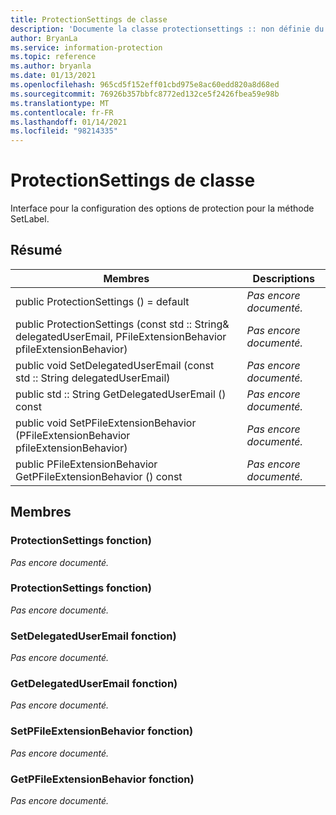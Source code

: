 ```yaml
---
title: ProtectionSettings de classe
description: 'Documente la classe protectionsettings :: non définie du kit de développement logiciel (SDK) Microsoft Information Protection (MIP).'
author: BryanLa
ms.service: information-protection
ms.topic: reference
ms.author: bryanla
ms.date: 01/13/2021
ms.openlocfilehash: 965cd5f152eff01cbd975e8ac60edd820a8d68ed
ms.sourcegitcommit: 76926b357bbfc8772ed132ce5f2426fbea59e98b
ms.translationtype: MT
ms.contentlocale: fr-FR
ms.lasthandoff: 01/14/2021
ms.locfileid: "98214335"
---
```

# <a name="class-protectionsettings"></a>ProtectionSettings de classe 
Interface pour la configuration des options de protection pour la méthode SetLabel.
  
## <a name="summary"></a>Résumé
 Membres                        | Descriptions                                
--------------------------------|---------------------------------------------
public ProtectionSettings () = default  | _Pas encore documenté._
public ProtectionSettings (const std :: String& delegatedUserEmail, PFileExtensionBehavior pfileExtensionBehavior)  | _Pas encore documenté._
public void SetDelegatedUserEmail (const std :: String delegatedUserEmail)  | _Pas encore documenté._
public std :: String GetDelegatedUserEmail () const  | _Pas encore documenté._
public void SetPFileExtensionBehavior (PFileExtensionBehavior pfileExtensionBehavior)  | _Pas encore documenté._
public PFileExtensionBehavior GetPFileExtensionBehavior () const  | _Pas encore documenté._
  
## <a name="members"></a>Membres
  
### <a name="protectionsettings-function"></a>ProtectionSettings fonction)
_Pas encore documenté._

  
### <a name="protectionsettings-function"></a>ProtectionSettings fonction)
_Pas encore documenté._

  
### <a name="setdelegateduseremail-function"></a>SetDelegatedUserEmail fonction)
_Pas encore documenté._

  
### <a name="getdelegateduseremail-function"></a>GetDelegatedUserEmail fonction)
_Pas encore documenté._

  
### <a name="setpfileextensionbehavior-function"></a>SetPFileExtensionBehavior fonction)
_Pas encore documenté._

  
### <a name="getpfileextensionbehavior-function"></a>GetPFileExtensionBehavior fonction)
_Pas encore documenté._
